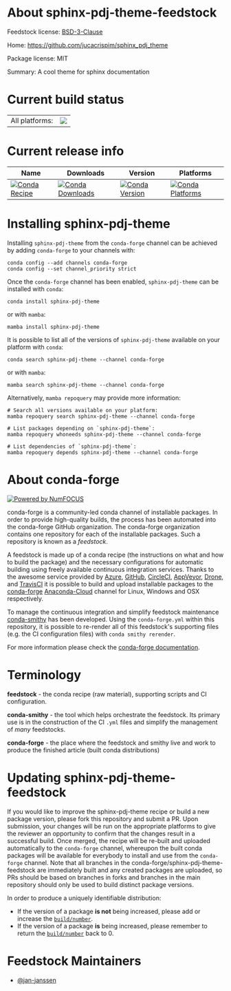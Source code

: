About sphinx-pdj-theme-feedstock
================================

Feedstock license: [BSD-3-Clause](https://github.com/conda-forge/sphinx-pdj-theme-feedstock/blob/main/LICENSE.txt)

Home: https://github.com/jucacrispim/sphinx_pdj_theme

Package license: MIT

Summary: A cool theme for sphinx documentation

Current build status
====================


<table><tr><td>All platforms:</td>
    <td>
      <a href="https://dev.azure.com/conda-forge/feedstock-builds/_build/latest?definitionId=19869&branchName=main">
        <img src="https://dev.azure.com/conda-forge/feedstock-builds/_apis/build/status/sphinx-pdj-theme-feedstock?branchName=main">
      </a>
    </td>
  </tr>
</table>

Current release info
====================

| Name | Downloads | Version | Platforms |
| --- | --- | --- | --- |
| [![Conda Recipe](https://img.shields.io/badge/recipe-sphinx--pdj--theme-green.svg)](https://anaconda.org/conda-forge/sphinx-pdj-theme) | [![Conda Downloads](https://img.shields.io/conda/dn/conda-forge/sphinx-pdj-theme.svg)](https://anaconda.org/conda-forge/sphinx-pdj-theme) | [![Conda Version](https://img.shields.io/conda/vn/conda-forge/sphinx-pdj-theme.svg)](https://anaconda.org/conda-forge/sphinx-pdj-theme) | [![Conda Platforms](https://img.shields.io/conda/pn/conda-forge/sphinx-pdj-theme.svg)](https://anaconda.org/conda-forge/sphinx-pdj-theme) |

Installing sphinx-pdj-theme
===========================

Installing `sphinx-pdj-theme` from the `conda-forge` channel can be achieved by adding `conda-forge` to your channels with:

```
conda config --add channels conda-forge
conda config --set channel_priority strict
```

Once the `conda-forge` channel has been enabled, `sphinx-pdj-theme` can be installed with `conda`:

```
conda install sphinx-pdj-theme
```

or with `mamba`:

```
mamba install sphinx-pdj-theme
```

It is possible to list all of the versions of `sphinx-pdj-theme` available on your platform with `conda`:

```
conda search sphinx-pdj-theme --channel conda-forge
```

or with `mamba`:

```
mamba search sphinx-pdj-theme --channel conda-forge
```

Alternatively, `mamba repoquery` may provide more information:

```
# Search all versions available on your platform:
mamba repoquery search sphinx-pdj-theme --channel conda-forge

# List packages depending on `sphinx-pdj-theme`:
mamba repoquery whoneeds sphinx-pdj-theme --channel conda-forge

# List dependencies of `sphinx-pdj-theme`:
mamba repoquery depends sphinx-pdj-theme --channel conda-forge
```


About conda-forge
=================

[![Powered by
NumFOCUS](https://img.shields.io/badge/powered%20by-NumFOCUS-orange.svg?style=flat&colorA=E1523D&colorB=007D8A)](https://numfocus.org)

conda-forge is a community-led conda channel of installable packages.
In order to provide high-quality builds, the process has been automated into the
conda-forge GitHub organization. The conda-forge organization contains one repository
for each of the installable packages. Such a repository is known as a *feedstock*.

A feedstock is made up of a conda recipe (the instructions on what and how to build
the package) and the necessary configurations for automatic building using freely
available continuous integration services. Thanks to the awesome service provided by
[Azure](https://azure.microsoft.com/en-us/services/devops/), [GitHub](https://github.com/),
[CircleCI](https://circleci.com/), [AppVeyor](https://www.appveyor.com/),
[Drone](https://cloud.drone.io/welcome), and [TravisCI](https://travis-ci.com/)
it is possible to build and upload installable packages to the
[conda-forge](https://anaconda.org/conda-forge) [Anaconda-Cloud](https://anaconda.org/)
channel for Linux, Windows and OSX respectively.

To manage the continuous integration and simplify feedstock maintenance
[conda-smithy](https://github.com/conda-forge/conda-smithy) has been developed.
Using the ``conda-forge.yml`` within this repository, it is possible to re-render all of
this feedstock's supporting files (e.g. the CI configuration files) with ``conda smithy rerender``.

For more information please check the [conda-forge documentation](https://conda-forge.org/docs/).

Terminology
===========

**feedstock** - the conda recipe (raw material), supporting scripts and CI configuration.

**conda-smithy** - the tool which helps orchestrate the feedstock.
                   Its primary use is in the construction of the CI ``.yml`` files
                   and simplify the management of *many* feedstocks.

**conda-forge** - the place where the feedstock and smithy live and work to
                  produce the finished article (built conda distributions)


Updating sphinx-pdj-theme-feedstock
===================================

If you would like to improve the sphinx-pdj-theme recipe or build a new
package version, please fork this repository and submit a PR. Upon submission,
your changes will be run on the appropriate platforms to give the reviewer an
opportunity to confirm that the changes result in a successful build. Once
merged, the recipe will be re-built and uploaded automatically to the
`conda-forge` channel, whereupon the built conda packages will be available for
everybody to install and use from the `conda-forge` channel.
Note that all branches in the conda-forge/sphinx-pdj-theme-feedstock are
immediately built and any created packages are uploaded, so PRs should be based
on branches in forks and branches in the main repository should only be used to
build distinct package versions.

In order to produce a uniquely identifiable distribution:
 * If the version of a package **is not** being increased, please add or increase
   the [``build/number``](https://docs.conda.io/projects/conda-build/en/latest/resources/define-metadata.html#build-number-and-string).
 * If the version of a package **is** being increased, please remember to return
   the [``build/number``](https://docs.conda.io/projects/conda-build/en/latest/resources/define-metadata.html#build-number-and-string)
   back to 0.

Feedstock Maintainers
=====================

* [@jan-janssen](https://github.com/jan-janssen/)

